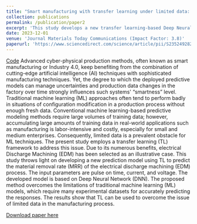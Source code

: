 ```yaml
---
title: "Smart manufacturing with transfer learning under limited data: Towards Data-Driven Intelligences"
collection: publications
permalink: /publication/paper2
excerpt: 'This study develops a new transfer learning-based Deep Neural Network model to predict the material removal rate in electrical discharge machining (EDM), overcoming the limitation of traditional machine learning methods that require large datasets.'
date: 2023-12-01
venue: 'Journal Materials Today Communications (Impact Factor: 3.8)'
paperurl: 'https://www.sciencedirect.com/science/article/pii/S2352492823020482?casa_token=kkH0x4jiMaQAAAAA:mbHjSxYQWzwxdDYDU_joU8yaDODeRocBjoOE9uhVTCsT0v2STBP2BaqHgj6Kp0OGs1uzbjbOTA'
---
```

[Code](https://github.com/aquib1011/TL_EDM)
Advanced cyber-physical production methods, often known as smart manufacturing or Industry 4.0, keep benefiting from the combination of cutting-edge artificial intelligence (AI) techniques with sophisticated manufacturing techniques. Yet, the degree to which the deployed predictive models can manage uncertainties and production data changes in the factory over time strongly influences such systems' “smartness” level. Traditional machine learning (ML) approaches often tend to perform badly in situations of configuration modification in a production process without enough fresh data. Conventional machine learning-based predictive modeling methods require large volumes of training data; however, accumulating large amounts of training data in real-world applications such as manufacturing is labor-intensive and costly, especially for small and medium enterprises. Consequently, limited data is a prevalent obstacle for ML techniques. The present study employs a transfer learning (TL) framework to address this issue. Due to its numerous benefits, electrical Discharge Machining (EDM) has been selected as an illustrative case. This study throws light on developing a new prediction model using TL to predict the material removal rate (MRR) of the electrical discharge machining (EDM) process. The input parameters are pulse on time, current, and voltage. The developed model is based on Deep Neural Network (DNN). The proposed method overcomes the limitations of traditional machine learning (ML) models, which require many experimental datasets for accurately predicting the responses. The results show that TL can be used to overcome the issue of limited data in the manufacturing process.

[Download paper here](https://www.sciencedirect.com/science/article/pii/S2352492823020482?casa_token=kkH0x4jiMaQAAAAA:mbHjSxYQWzwxdDYDU_joU8yaDODeRocBjoOE9uhVTCsT0v2STBP2BaqHgj6Kp0OGs1uzbjbOTA)
